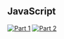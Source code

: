 ## JavaScript
[![Part 1](https://img.shields.io/badge/Part%201-0.016ms-informational)](https://adventofcode.com/2022/)
[![Part 2](https://img.shields.io/badge/Part%202-0.006ms-informational)](https://adventofcode.com/2022/)